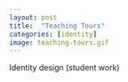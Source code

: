 ```yaml
---
layout: post
title:  "Teaching Tours"
categories: [identity]
image: teaching-tours.gif
---
```


Identity design (student work)